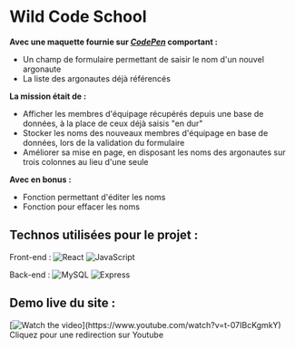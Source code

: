 
# Wild Code School

__Avec une maquette fournie sur [_CodePen_](https://codepen.io/wildcodeschool/pen/LYpoBBN) comportant :__
* Un champ de formulaire permettant de saisir le nom d'un nouvel argonaute
* La liste des argonautes déjà référencés

__La mission était de :__
* Afficher les membres d'équipage récupérés depuis une base de données, à la place de ceux déjà saisis "en dur"
* Stocker les noms des nouveaux membres d'équipage en base de données, lors de la validation du formulaire
* Améliorer sa mise en page, en disposant les noms des argonautes sur trois colonnes au lieu d'une seule

__Avec en bonus :__
* Fonction permettant d'éditer les noms
* Fonction pour effacer les noms
## Technos utilisées pour le projet :

Front-end :
![React](https://img.shields.io/badge/React-20232A?style=for-the-badge&logo=react&logoColor=61DAFB)
![JavaScript](https://img.shields.io/badge/JavaScript-F7DF1E?style=for-the-badge&logo=javascript&logoColor=black) 

Back-end :
![MySQL](https://img.shields.io/badge/MySQL-00000F?style=for-the-badge&logo=mysql&logoColor=white)
![Express](https://img.shields.io/badge/Express.js-404D59?style=for-the-badge)
## Demo live du site :


[![Watch the video]([[https://i.imgur.com/vKb2F1B.png](https://i.imgur.com/drDC2CT.png)](https://imgur.com/a/985J12p))](https://www.youtube.com/watch?v=t-07IBcKgmkY)
Cliquez pour une redirection sur Youtube


